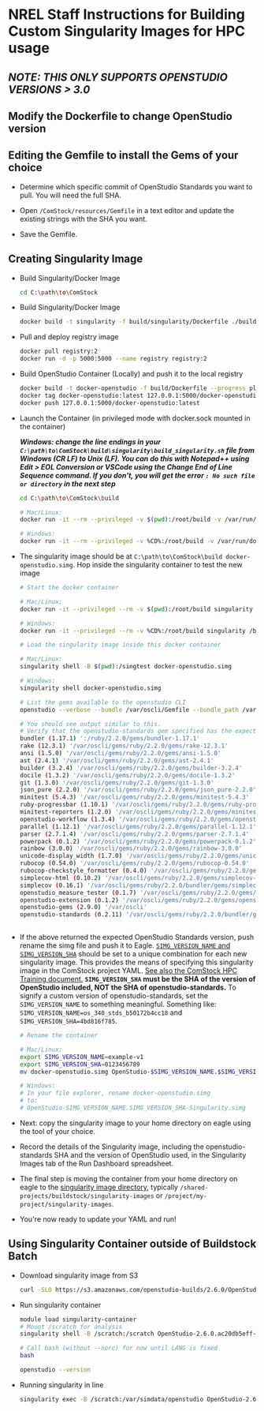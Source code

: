 # NREL Staff Instructions for Building Custom Singularity Images for HPC usage

## *NOTE: THIS ONLY SUPPORTS OPENSTUDIO VERSIONS > 3.0*

## Modify the Dockerfile to change OpenStudio version

## Editing the Gemfile to install the Gems of your choice

* Determine which specific commit of OpenStudio Standards you want to pull. You will need the full SHA.

* Open `/ComStock/resources/Gemfile` in a text editor and update the existing strings with the SHA you want.

* Save the Gemfile.

## Creating Singularity Image

* Build Singularity/Docker Image

    ```bash
    cd C:\path\to\ComStock
    ```

* Build Singularity/Docker Image

    ```bash
    docker build -t singularity -f build/singularity/Dockerfile ./build
    ```

* Pull and deploy registry image

    ```bash
    docker pull registry:2
    docker run -d -p 5000:5000 --name registry registry:2
    ```

* Build OpenStudio Container (Locally) and push it to the local registry

    ```bash
    docker build -t docker-openstudio -f build/Dockerfile --progress plain .
    docker tag docker-openstudio:latest 127.0.0.1:5000/docker-openstudio:latest
    docker push 127.0.0.1:5000/docker-openstudio:latest
    ```

* Launch the Container (in privileged mode with docker.sock mounted in the container)

    __*Windows: change the line endings in your `C:\path\to\ComStock\build\singularity\build_singularity.sh` file from Windows (CR LF) to Unix (LF).  You can do this with Notepad++ using Edit > EOL Conversion or VSCode using the Change End of Line Sequence command.  If you don't, you will get the error `: No such file or directory` in the next step*__

    ```bash
    cd C:\path\to\ComStock\build
    ```

    ```bash
    # Mac/Linux:
    docker run -it --rm --privileged -v $(pwd):/root/build -v /var/run/docker.sock:/var/run/docker.sock --network container:registry singularity /root/build/singularity/build_singularity.sh

    # Windows:
    docker run -it --rm --privileged -v %CD%:/root/build -v /var/run/docker.sock:/var/run/docker.sock --network container:registry singularity /root/build/singularity/build_singularity.sh
    ```

* The singularity image should be at `C:\path\to\ComStock\build docker-openstudio.simg`. Hop inside the singularity container to test the new image

    ```bash
    # Start the docker container

    # Mac/Linux:
    docker run -it --privileged --rm -v $(pwd):/root/build singularity /bin/bash

    # Windows:
    docker run -it --privileged --rm -v %CD%:/root/build singularity /bin/bash
    ```

    ```bash
    # Load the singularity image inside this docker container

    # Mac/Linux:
    singularity shell -B $(pwd):/singtest docker-openstudio.simg

    # Windows:
    singularity shell docker-openstudio.simg
    ```

    ```bash
    # List the gems available to the openstudio CLI
    openstudio --verbose --bundle /var/oscli/Gemfile --bundle_path /var/oscli/gems --bundle_without native_ext gem_list

    # You should see output similar to this.
    # Verify that the openstudio-standards gem specified has the expected SHA:
    bundler (1.17.1) ':/ruby/2.2.0/gems/bundler-1.17.1'
    rake (12.3.1) '/var/oscli/gems/ruby/2.2.0/gems/rake-12.3.1'
    ansi (1.5.0) '/var/oscli/gems/ruby/2.2.0/gems/ansi-1.5.0'
    ast (2.4.1) '/var/oscli/gems/ruby/2.2.0/gems/ast-2.4.1'
    builder (3.2.4) '/var/oscli/gems/ruby/2.2.0/gems/builder-3.2.4'
    docile (1.3.2) '/var/oscli/gems/ruby/2.2.0/gems/docile-1.3.2'
    git (1.3.0) '/var/oscli/gems/ruby/2.2.0/gems/git-1.3.0'
    json_pure (2.2.0) '/var/oscli/gems/ruby/2.2.0/gems/json_pure-2.2.0'
    minitest (5.4.3) '/var/oscli/gems/ruby/2.2.0/gems/minitest-5.4.3'
    ruby-progressbar (1.10.1) '/var/oscli/gems/ruby/2.2.0/gems/ruby-progressbar-1.10.1'
    minitest-reporters (1.2.0) '/var/oscli/gems/ruby/2.2.0/gems/minitest-reporters-1.2.0'
    openstudio-workflow (1.3.4) '/var/oscli/gems/ruby/2.2.0/gems/openstudio-workflow-1.3.4'
    parallel (1.12.1) '/var/oscli/gems/ruby/2.2.0/gems/parallel-1.12.1'
    parser (2.7.1.4) '/var/oscli/gems/ruby/2.2.0/gems/parser-2.7.1.4'
    powerpack (0.1.2) '/var/oscli/gems/ruby/2.2.0/gems/powerpack-0.1.2'
    rainbow (3.0.0) '/var/oscli/gems/ruby/2.2.0/gems/rainbow-3.0.0'
    unicode-display_width (1.7.0) '/var/oscli/gems/ruby/2.2.0/gems/unicode-display_width-1.7.0'
    rubocop (0.54.0) '/var/oscli/gems/ruby/2.2.0/gems/rubocop-0.54.0'
    rubocop-checkstyle_formatter (0.4.0) '/var/oscli/gems/ruby/2.2.0/gems/rubocop-checkstyle_formatter-0.4.0'
    simplecov-html (0.10.2) '/var/oscli/gems/ruby/2.2.0/gems/simplecov-html-0.10.2'
    simplecov (0.16.1) '/var/oscli/gems/ruby/2.2.0/bundler/gems/simplecov-98c33ffcb40f'
    openstudio_measure_tester (0.1.7) '/var/oscli/gems/ruby/2.2.0/gems/openstudio_measure_tester-0.1.7'
    openstudio-extension (0.1.2) '/var/oscli/gems/ruby/2.2.0/gems/openstudio-extension-0.1.2'
    openstudio-gems (2.9.0) '/var/oscli'
    openstudio-standards (0.2.11) '/var/oscli/gems/ruby/2.2.0/bundler/gems/openstudio-standards-841741dfcd5f'
                                                                                              ^^^^SHA HERE^^^^
    ```

* If the above returned the expected OpenStudio Standards version, push rename the simg file and push it to Eagle. [`SIMG_VERSION_NAME` and `SIMG_VERSION_SHA`](https://nrel.github.io/buildstockbatch/project_defn.html#openstudio-version-overrides) should be set to a unique combination for each new singularity image. This provides the means of specifying this singularity image in the ComStock project YAML. [See also the ComStock HPC Training document.](../comstock_hpc_training.md#example-yml-file-contents-documentation) __`SIMG_VERSION_SHA` must be the SHA of the version of OpenStudio included, NOT the SHA of openstudio-standards.__ To signify a custom version of openstudio-standards, set the `SIMG_VERSION_NAME` to something meaningful. Something like: `SIMG_VERSION_NAME=os_340_stds_b50172b4cc18` and `SIMG_VERSION_SHA=4bd816f785`.

    ```bash
    # Rename the container

    # Mac/Linux:
    export SIMG_VERSION_NAME=example-v1
    export SIMG_VERSION_SHA=0123456789
    mv docker-openstudio.simg OpenStudio-$SIMG_VERSION_NAME.$SIMG_VERSION_SHA-Singularity.simg

    # Windows:
    # In your file explorer, rename docker-openstudio.simg
    # to:
    # OpenStudio-SIMG_VERSION_NAME.SIMG_VERSION_SHA-Singularity.simg
    ```

* Next: copy the singularity image to your home directory on eagle using the tool of your choice.

* Record the details of the Singularity image, including the openstudio-standards SHA and the version of OpenStudio used, in the Singularity Images tab of the Run Dashboard spreadsheet.

* The final step is moving the container from your home directory on eagle to the [singularity image directory](../comstock_hpc_training.md#example-yml-file-contents-documentation), typically `/shared-projects/buildstock/singularity-images` or `/project/my-project/singularity-images`.

* You're now ready to update your YAML and run!

## Using Singularity Container outside of Buildstock Batch

* Download singularity image from S3

    ```bash
    curl -SLO https://s3.amazonaws.com/openstudio-builds/2.6.0/OpenStudio-2.6.0.ac20db5eff-Singularity.simg
    ```

* Run singularity container

    ```bash
    module load singularity-container
    # Mount /scratch for analysis
    singularity shell -B /scratch:/scratch OpenStudio-2.6.0.ac20db5eff-Singularity.simg

    # Call bash (without --norc) for now until LANG is fixed
    bash

    openstudio --version
    ```

* Running singularity in line

    ```bash
    singularity exec -B /scratch:/var/simdata/openstudio OpenStudio-2.6.0.ac20db5eff-Singularity.simg openstudio run -w in.osw
    ```
